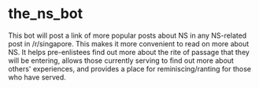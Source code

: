 # the_ns_bot
This bot will post a link of more popular posts about NS in any NS-related post in /r/singapore.
This makes it more convenient to read on more about NS. It helps pre-enlistees find out more about the rite of passage that they will be
entering, allows those currently serving to find out more about others' experiences, and provides a place for reminiscing/ranting for those
who have served. 

